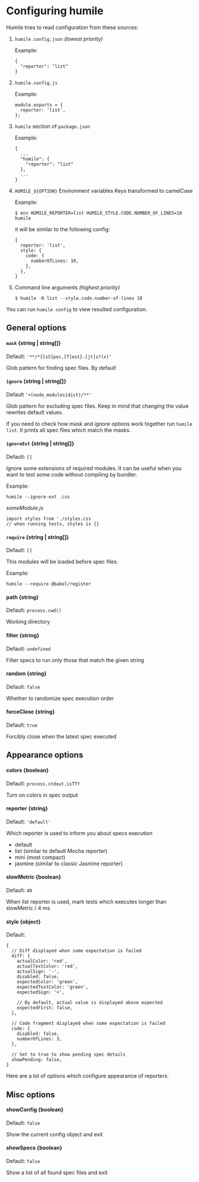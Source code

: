 # Configuring humile

Humile tries to read configuration from these sources:

1. `humile.config.json` *(lowest priority)*

    Example:
    
    ```
    {
      "reporter": "list"
    }
    ```

2. `humile.config.js`

    Example:
    
    ```
    module.exports = {
      reporter: 'list',
    };
    ```

3. `humile` section of `package.json`

    Example:
    
    ```
    {
      ...
      "humile": {
        "reporter": "list"
      },
      ...
    }
    ```

4. `HUMILE_${OPTION}` Environment variables Keys transformed to camelCase

    Example:
    
    ```
    $ env HUMILE_REPORTER=list HUMILE_STYLE.CODE.NUMBER_OF_LINES=10 humile
    ```
    
    it will be similar to the following config:
    
    ```
    {
      reporter: 'list',
      style: {
        code: {
          numberOfLines: 10,
        },
      },
    }
    ```

5. Command line arguments *(highest priority)*

    ```
    $ humile -R list --style.code.number-of-lines 10
    ```

You can run `humile config` to view resulted configuration.

## General options

#### `mask` {string | string[]}

Default: `'**/*{[sS]pec,[T]est}.[jt]s?(x)'`

Glob pattern for finding spec files. By default 

#### `ignore` {string | string[]}

Default `'+(node_modules|dist)/**'`

Glob pattern for excluding spec files. Keep in mind that changing the value
rewrites default values.

If you need to check how mask and ignore options work together run
`humile list`. It prints all spec files which match the masks.

#### `ignoreExt` {string | string[]}

Default: `[]`

Ignore some extensions of required modules. It can be useful when you want
to test some code without compiling by bundler.

Example:

`humile --ignore-ext .css`

*someModule.js*

```
import styles from './styles.css
// when running tests, styles is {}
```

#### `require` {string | string[]}

Default: `[]`

This modules will be loaded before spec files.

Example: 

`humile --require @babel/register`

#### path {string}

Default: `process.cwd()`

Working directory

#### filter {string}

Default: `undefined`

Filter specs to run only those that match the given string

#### random {string}

Default: `false`

Whether to randomize spec execution order

#### forceClose {string}

Default: `true`

Forcibly close when the latest spec executed

## Appearance options

#### colors {boolean}

Default: `process.stdout.isTTY`

Turn on colors in spec output

#### reporter {string}

Default: `'default'`

Which reporter is used to inform you about specs execution

- default
- list (similar to default Mocha reporter)
- mini (most compact)
- jasmine (similar to classic Jasmine reporter)

#### slowMetric {boolean}

Default: `40`

When list reporter is used, mark tests which executes longer than
slowMetric / 4 ms

#### style {object}

Default:

```
{
  // Diff displayed when some expectation is failed 
  diff: {
    actualColor: 'red',
    actualTextColor: 'red',
    actualSign: '-',
    disabled: false,
    expectedColor: 'green',
    expectedTextColor: 'green',
    expectedSign: '+',

    // By default, actual value is displayed above expected
    expectedFirst: false, 
  },

  // Code fragment displayed when some expectation is failed 
  code: {
    disabled: false,
    numberOfLines: 3,
  },

  // Set to true to show pending spec details
  showPending: false,
}
```

Here are a lot of options which configure appearance of reporters.

## Misc options

#### showConfig {boolean}

Default: `false`

Show the current config object and exit

#### showSpecs {boolean}

Default: `false`

Show a list of all found spec files and exit
